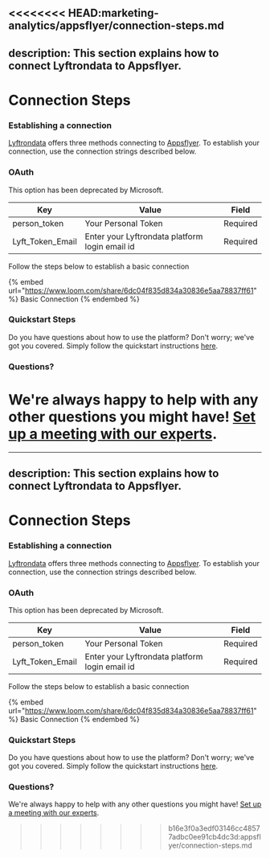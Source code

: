 <<<<<<<< HEAD:marketing-analytics/appsflyer/connection-steps.md
---
description: This section explains how to connect Lyftrondata to Appsflyer.
---

# Connection Steps

### Establishing a connection

[Lyftrondata](https://www.lyftrondata.com) offers three methods connecting to [Appsflyer](https://www.lyftrondata.com/integration/marketing-analytics/appsflyer/). To establish your connection, use the connection strings described below.

### OAuth

This option has been deprecated by Microsoft.

| Key                | Value                                          | Field    |
| ------------------ | ---------------------------------------------- | -------- |
| person\_token      | Your Personal Token                            | Required |
| Lyft\_Token\_Email | Enter your Lyftrondata platform login email id | Required |

Follow the steps below to establish a basic connection

{% embed url="https://www.loom.com/share/6dc04f835d834a30836e5aa78837ff61" %}
Basic Connection
{% endembed %}

### Quickstart Steps

Do you have questions about how to use the platform? Don't worry; we've got you covered. Simply follow the quickstart instructions [here](../../../quickstart-steps.md).

### Questions? <a href="#questions" id="questions"></a>

We're always happy to help with any other questions you might have! [Set up a meeting with our experts](https://www.lyftrondata.com/book-a-meeting/).
========
---
description: This section explains how to connect Lyftrondata to Appsflyer.
---

# Connection Steps

### Establishing a connection

[Lyftrondata](https://www.lyftrondata.com) offers three methods connecting to [Appsflyer](https://www.lyftrondata.com/integration/marketing-analytics/appsflyer/). To establish your connection, use the connection strings described below.

### OAuth

This option has been deprecated by Microsoft.

| Key                | Value                                          | Field    |
| ------------------ | ---------------------------------------------- | -------- |
| person\_token      | Your Personal Token                            | Required |
| Lyft\_Token\_Email | Enter your Lyftrondata platform login email id | Required |

Follow the steps below to establish a basic connection

{% embed url="https://www.loom.com/share/6dc04f835d834a30836e5aa78837ff61" %}
Basic Connection
{% endembed %}

### Quickstart Steps

Do you have questions about how to use the platform? Don't worry; we've got you covered. Simply follow the quickstart instructions [here](../../../quickstart-steps.md).

### Questions? <a href="#questions" id="questions"></a>

We're always happy to help with any other questions you might have! [Set up a meeting with our experts](https://www.lyftrondata.com/book-a-meeting/).
>>>>>>>> b16e3f0a3edf03146cc48577adbc0ee91cb4dc3d:appsflyer/connection-steps.md
